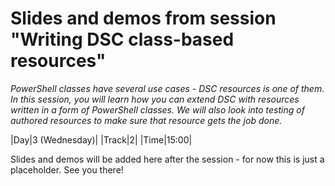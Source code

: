 # Slides and demos from session "Writing DSC class-based resources"
*PowerShell classes have several use cases - DSC resources is one of them. In this session, you will learn how you can extend DSC with resources written in a form of PowerShell classes. We will also look into testing of authored resources to make sure that resource gets the job done.*

|Day|3 (Wednesday)|
|Track|2|
|Time|15:00|

Slides and demos will be added here after the session - for now this is just a placeholder. See you there!
